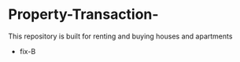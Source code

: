 # Property-Transaction-
This repository is built for renting and buying houses and apartments
- fix-B
